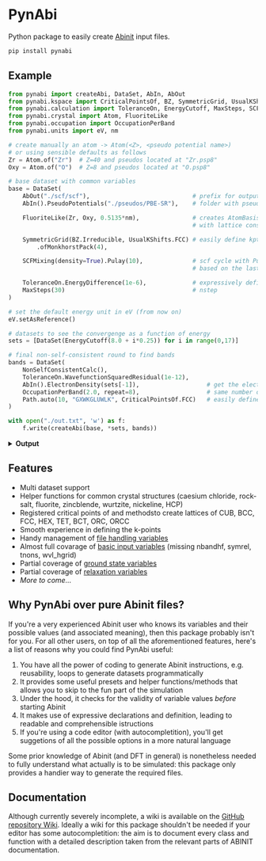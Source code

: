 # PynAbi

Python package to easily create [Abinit](https://www.abinit.org/) input files.

```cmd
pip install pynabi
```

## Example

```python
from pynabi import createAbi, DataSet, AbIn, AbOut
from pynabi.kspace import CriticalPointsOf, BZ, SymmetricGrid, UsualKShifts, Path
from pynabi.calculation import ToleranceOn, EnergyCutoff, MaxSteps, SCFMixing, NonSelfConsistentCalc
from pynabi.crystal import Atom, FluoriteLike
from pynabi.occupation import OccupationPerBand
from pynabi.units import eV, nm

# create manually an atom -> Atom(<Z>, <pseudo potential name>)
# or using sensible defaults as follows
Zr = Atom.of("Zr")  # Z=40 and pseudos located at "Zr.psp8"
Oxy = Atom.of("O")  # Z=8 and pseudos located at "O.psp8"

# base dataset with common variables
base = DataSet(
    AbOut("./scf/scf"),                             # prefix for output files
    AbIn().PseudoPotentials("./pseudos/PBE-SR"),    # folder with pseudo potentials

    FluoriteLike(Zr, Oxy, 0.5135*nm),               # creates AtomBasis and Lattice of a crystal like fluorite
                                                    # with lattice constant 0.5135nm

    SymmetricGrid(BZ.Irreducible, UsualKShifts.FCC) # easily define kptopt, ngkpt, nshiftk, kpt
        .ofMonkhorstPack(4),

    SCFMixing(density=True).Pulay(10),              # scf cycle with Pulay mixing of the density 
                                                    # based on the last 10 iteration

    ToleranceOn.EnergyDifference(1e-6),             # expressively define the tolerance
    MaxSteps(30)                                    # nstep
)

# set the default energy unit in eV (from now on)
eV.setAsReference()

# datasets to see the convergenge as a function of energy
sets = [DataSet(EnergyCutoff(8.0 + i*0.25)) for i in range(0,17)]

# final non-self-consistent round to find bands 
bands = DataSet(
    NonSelfConsistentCalc(),
    ToleranceOn.WavefunctionSquaredResidual(1e-12),
    AbIn().ElectronDensity(sets[-1]),                   # get the electron density from the last dataset
    OccupationPerBand(2.0, repeat=8),                   # same number of bands (max 8) for each k point
    Path.auto(10, "GXWKGLUWLK", CriticalPointsOf.FCC)   # easily define a path in the k-space   
)

with open("./out.txt", 'w') as f:
    f.write(createAbi(base, *sets, bands))
```

<details>
<summary><b>Output</b></summary>

```txt
ndtset 18

# Atoms definition
ntypat 2
znucl 40 8
pseudos "Zr.psp8, O.psp8"

# Common DataSet
natom 3
typat 1 2 2
xred 0 0 0   0.3333333333333333 0.3333333333333333 0.3333333333333333   0.6666666666666666 0.6666666666666666 0.6666666666666666
outdata_prefix "./scf/scf"
pp_dirpath "./pseudos/PBE-SR"
scalecart 0.5135 0.5135 0.5135 nm
rprim 0.5 0.5 0.0   0.0 0.5 0.5   0.5 0.0 0.5
kptopt 1
nshiftk 4
shiftk 0.5 0.5 0.5 0.5 0.0 0.0 0.0 0.5 0.0 0.0 0.0 0.5
ngkpt 4 4 4
iscf 17
npulayit 10
toldfe 1e-06
nstep 30

# DataSet 1
ecut1 8.0 eV

# DataSet 2
ecut2 8.25 eV

# DataSet 3
ecut3 8.5 eV

# DataSet 4
ecut4 8.75 eV

# DataSet 5
ecut5 9.0 eV

# DataSet 6
ecut6 9.25 eV

# DataSet 7
ecut7 9.5 eV

# DataSet 8
ecut8 9.75 eV

# DataSet 9
ecut9 10.0 eV

# DataSet 10
ecut10 10.25 eV

# DataSet 11
ecut11 10.5 eV

# DataSet 12
ecut12 10.75 eV

# DataSet 13
ecut13 11.0 eV

# DataSet 14
ecut14 11.25 eV

# DataSet 15
ecut15 11.5 eV

# DataSet 16
ecut16 11.75 eV

# DataSet 17
ecut17 12.0 eV

# DataSet 18
iscf18 -2
tolwfr18 1e-12
getden18 17
occopt18 0
occ18 8*2.0
band18 8
kptopt18 -9
kptbounds18 0 0 0  0.0 0.5 0.5  0.25 0.75 0.5  0.375 0.75 0.375  0 0 0  0.5 0.5 0.5  0.25 0.625 0.625  0.25 0.75 0.5  0.5 0.5 0.5  0.375 0.75 0.375
ndivsm18 10
```

</details>

## Features

 - Multi dataset support
 - Helper functions for common crystal structures (caesium chloride, rock-salt, fluorite, zincblende, wurtzite, nickeline, HCP)
 - Registered critical points of and methodsto create lattices of CUB, BCC, FCC, HEX, TET, BCT, ORC, ORCC
 - Smooth experience in defining the k-points
 - Handy management of [file handling variables](https://docs.abinit.org/variables/files/)
 - Almost full covarage of [basic input variables](https://docs.abinit.org/variables/basic/) (missing nbandhf, symrel, tnons, wvl_hgrid)
 - Partial coverage of [ground state variables](https://docs.abinit.org/variables/gstate/)
 - Partial coverage of [relaxation variables](https://docs.abinit.org/variables/rlx/)
 - _More to come..._

## Why PynAbi over pure Abinit files?

If you're a very experienced Abinit user who knows its variables and their possible values (and associated meaning), then this package probably isn't for you.
For all other users, on top of all the aforementioned features, here's a list of reasons why you could find PynAbi useful:

 1. You have all the power of coding to generate Abinit instructions, e.g. reusability, loops to generate datasets programmatically
 2. It provides some useful presets and helper functions/methods that allows you to skip to the fun part of the simulation
 3. Under the hood, it checks for the validity of variable values *before* starting Abinit
 4. It makes use of expressive declarations and definition, leading to readable and comprehensible istructions
 5. If you're using a code editor (with autocompletition), you'll get suggetions of all the possible options in a more natural language 

Some prior knowledge of Abinit (and DFT in general) is nonetheless needed to fully understand what actually is to be simulated: this package only provides a handier way to generate the required files.

## Documentation

Although currently severely incomplete, a wiki is available on the [GitHub repository Wiki](https://github.com/Fedesky25/pynabi/wiki). Ideally a wiki for this package shouldn't be needed if your editor has some autocompletition: the aim is to document every class and function with a detailed description taken from the relevant parts of ABINIT documentation. 